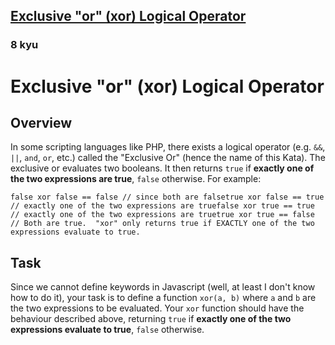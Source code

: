 <h2><a href=https://www.codewars.com/kata/56fa3c5ce4d45d2a52001b3c/train/javascript target="_blank">Exclusive "or" (xor) Logical Operator</a></h2><h3>8 kyu</h3><h1 id="exclusive-or-xor-logical-operator">Exclusive "or" (xor) Logical Operator</h1><h2 id="overview">Overview</h2><p>In some scripting languages like PHP, there exists a logical operator (e.g. <code>&amp;&amp;</code>, <code>||</code>, <code>and</code>, <code>or</code>, etc.) called the "Exclusive Or" (hence the name of this Kata).  The exclusive or evaluates two booleans.  It then returns <code>true</code> if <strong>exactly one of the two expressions are true</strong>, <code>false</code> otherwise.  For example:</p><pre><code class="language-php"><span class="cm-atom">false</span> <span class="cm-keyword">xor</span> <span class="cm-atom">false</span> <span class="cm-operator">==</span> <span class="cm-atom">false</span> <span class="cm-comment">// since both are false</span><span class="cm-atom">true</span> <span class="cm-keyword">xor</span> <span class="cm-atom">false</span> <span class="cm-operator">==</span> <span class="cm-atom">true</span> <span class="cm-comment">// exactly one of the two expressions are true</span><span class="cm-atom">false</span> <span class="cm-keyword">xor</span> <span class="cm-atom">true</span> <span class="cm-operator">==</span> <span class="cm-atom">true</span> <span class="cm-comment">// exactly one of the two expressions are true</span><span class="cm-atom">true</span> <span class="cm-keyword">xor</span> <span class="cm-atom">true</span> <span class="cm-operator">==</span> <span class="cm-atom">false</span> <span class="cm-comment">// Both are true.  "xor" only returns true if EXACTLY one of the two expressions evaluate to true.</span></code></pre><h2 id="task">Task</h2><p>Since we cannot define keywords in Javascript (well, at least I don't know how to do it), your task is to define a function <code>xor(a, b)</code> where <code>a</code> and <code>b</code> are the two expressions to be evaluated.  Your <code>xor</code> function should have the behaviour described above, returning <code>true</code> if <strong>exactly one of the two expressions evaluate to true</strong>, <code>false</code> otherwise.</p>